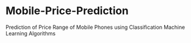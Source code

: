 # Mobile-Price-Prediction
Prediction of Price Range of Mobile Phones using Classification Machine Learning Algorithms

